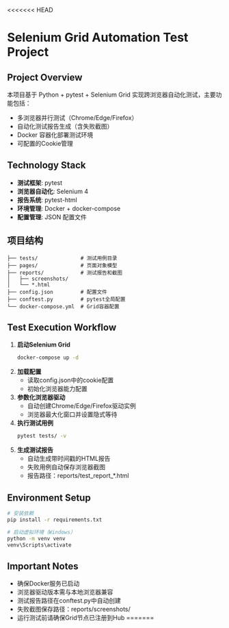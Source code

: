 <<<<<<< HEAD
# Selenium Grid Automation Test Project

## Project Overview
本项目基于 Python + pytest + Selenium Grid 实现跨浏览器自动化测试，主要功能包括：
- 多浏览器并行测试（Chrome/Edge/Firefox）
- 自动化测试报告生成（含失败截图）
- Docker 容器化部署测试环境
- 可配置的Cookie管理

## Technology Stack
- **测试框架**: pytest
- **浏览器自动化**: Selenium 4
- **报告系统**: pytest-html
- **环境管理**: Docker + docker-compose
- **配置管理**: JSON 配置文件

## 项目结构
```
├── tests/              # 测试用例目录
├── pages/              # 页面对象模型
├── reports/            # 测试报告和截图
│   ├── screenshots/
│   └── *.html
├── config.json         # 配置文件
├── conftest.py         # pytest全局配置
└── docker-compose.yml  # Grid容器配置
```

## Test Execution Workflow
1. **启动Selenium Grid**
   ```bash
   docker-compose up -d
   ```
2. **加载配置**
   - 读取config.json中的cookie配置
   - 初始化浏览器能力配置
3. **参数化浏览器驱动**
   - 自动创建Chrome/Edge/Firefox驱动实例
   - 浏览器最大化窗口并设置隐式等待
4. **执行测试用例**
   ```bash
   pytest tests/ -v
   ```
5. **生成测试报告**
   - 自动生成带时间戳的HTML报告
   - 失败用例自动保存浏览器截图
   - 报告路径：reports/test_report_*.html

## Environment Setup
```bash
# 安装依赖
pip install -r requirements.txt

# 启动虚拟环境（Windows）
python -m venv venv
venv\Scripts\activate
```

## Important Notes
- 确保Docker服务已启动
- 浏览器驱动版本需与本地浏览器兼容
- 测试报告路径在conftest.py中自动创建
- 失败截图保存路径：reports/screenshots/
- 运行测试前请确保Grid节点已注册到Hub
=======